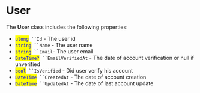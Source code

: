 # User

The **User** class includes the following properties:

* <mark style="color:blue;">`ulong`</mark>` ``Id` - The user id
* <mark style="color:blue;">`string`</mark>` ``Name` - The user name
* <mark style="color:blue;">`string`</mark>` ``Email`- The user email
* <mark style="color:blue;">`DateTime?`</mark>` ``EmailVerifiedAt` - The date of account verification or null if unverified
* <mark style="color:blue;">`bool`</mark>` ``IsVerified` - Did user verify his account
* <mark style="color:blue;">`DateTime`</mark>` ``CreatedAt` - The date of account creation
* <mark style="color:blue;">`DateTime`</mark>` ``UpdatedAt` - The date of last account update

